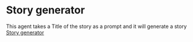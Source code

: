 # Story generator
This agent takes a Title of the story as a prompt and it will generate a story [Story generator](https://illa.ai/ai-agent/ILAex4p1C7Us/detail)
